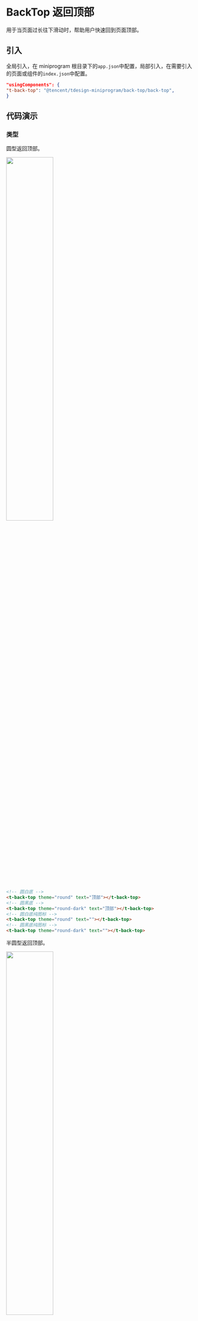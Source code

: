 # BackTop 返回顶部

用于当页面过长往下滑动时，帮助用户快速回到页面顶部。

## 引入

全局引入，在 miniprogram 根目录下的`app.json`中配置，局部引入，在需要引入的页面或组件的`index.json`中配置。

```json
"usingComponents": {
"t-back-top": "@tencent/tdesign-miniprogram/back-top/back-top",
}
```

## 代码演示

### 类型

圆型返回顶部。

<img src="https://tdesign.gtimg.com/miniprogram/readme/backtop-1.png" width="50%" height="50%">

```html
<!-- 圆白底 -->
<t-back-top theme="round" text="顶部"></t-back-top>
<!-- 圆黑底 -->
<t-back-top theme="round-dark" text="顶部"></t-back-top>
<!-- 圆白底纯图标 -->
<t-back-top theme="round" text=""></t-back-top>
<!-- 圆黑底纯图标 -->
<t-back-top theme="round-dark" text=""></t-back-top>
```

半圆型返回顶部。

<img src="https://tdesign.gtimg.com/miniprogram/readme/backtop-2.png" width="50%" height="50%">

```html
<!-- 半圆白底 -->
<t-back-top theme="half-round" text="顶部"></t-back-top>
<!-- 半圆黑底 -->
<t-back-top theme="half-round-dark" text="顶部"></t-back-top>
```

## API

### Props

| 参数  | 说明                                                                       | 类型    | 默认值 | 版本      |
| ----- | -------------------------------------------------------------------------- | ------- | ------ | --------- |
| theme | 预设的样式类型，可选值 `round` `hafl-round` `round-dark` `half-round-dark` | String  | -      | -         |
| fixed | 是否绝对定位固定到屏幕右下方                                               | boolean | `true` | -         |
| text  | 文案                                                                       | String  | -      | -         |
| icon  | 图标                                                                       | String  | -      | `backtop` |

### tab Event

| 事件名 | 说明     | 参数 |
| ------ | -------- | ---- |
| toTop  | 点击触发 | 无   |

### Slots

| 名称 | 说明                     |
| ---- | ------------------------ |
| -    | 默认插槽，可以自定义内容 |

### 外部样式类

| 类名         | 说明            |
| ------------ | --------------- |
| t-class      | 根节点样式类    |
| t-class-icon | icon 部分样式类 |
| t-class-text | 文字部分样式类  |
